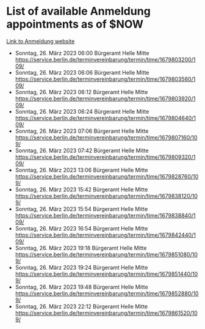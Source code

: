 # List of available Anmeldung appointments as of $NOW
[Link to Anmeldung website](https://service.berlin.de/terminvereinbarung/termin/tag.php?termin=1&anliegen[]=120686&dienstleisterlist=122210,122217,327316,122219,327312,122227,327314,122231,327346,122243,327348,122254,122252,329742,122260,329745,122262,329748,122271,327278,122273,327274,122277,327276,330436,122280,327294,122282,327290,122284,327292,122291,327270,122285,327266,122286,327264,122296,327268,150230,329760,122297,327286,122294,327284,122312,329763,122314,329775,122304,327330,122311,327334,122309,327332,317869,122281,327352,122279,329772,122283,122276,327324,122274,327326,122267,329766,122246,327318,122251,327320,122257,327322,122208,327298,122226,327300&herkunft=http%3A%2F%2Fservice.berlin.de%2Fdienstleistung%2F120686%2F)
- Sonntag, 26. März 2023 06:00 Bürgeramt Helle Mitte https://service.berlin.de/terminvereinbarung/termin/time/1679803200/109/
- Sonntag, 26. März 2023 06:06 Bürgeramt Helle Mitte https://service.berlin.de/terminvereinbarung/termin/time/1679803560/109/
- Sonntag, 26. März 2023 06:12 Bürgeramt Helle Mitte https://service.berlin.de/terminvereinbarung/termin/time/1679803920/109/
- Sonntag, 26. März 2023 06:24 Bürgeramt Helle Mitte https://service.berlin.de/terminvereinbarung/termin/time/1679804640/109/
- Sonntag, 26. März 2023 07:06 Bürgeramt Helle Mitte https://service.berlin.de/terminvereinbarung/termin/time/1679807160/109/
- Sonntag, 26. März 2023 07:42 Bürgeramt Helle Mitte https://service.berlin.de/terminvereinbarung/termin/time/1679809320/109/
- Sonntag, 26. März 2023 13:06 Bürgeramt Helle Mitte https://service.berlin.de/terminvereinbarung/termin/time/1679828760/109/
- Sonntag, 26. März 2023 15:42 Bürgeramt Helle Mitte https://service.berlin.de/terminvereinbarung/termin/time/1679838120/109/
- Sonntag, 26. März 2023 15:54 Bürgeramt Helle Mitte https://service.berlin.de/terminvereinbarung/termin/time/1679838840/109/
- Sonntag, 26. März 2023 16:54 Bürgeramt Helle Mitte https://service.berlin.de/terminvereinbarung/termin/time/1679842440/109/
- Sonntag, 26. März 2023 19:18 Bürgeramt Helle Mitte https://service.berlin.de/terminvereinbarung/termin/time/1679851080/109/
- Sonntag, 26. März 2023 19:24 Bürgeramt Helle Mitte https://service.berlin.de/terminvereinbarung/termin/time/1679851440/109/
- Sonntag, 26. März 2023 19:48 Bürgeramt Helle Mitte https://service.berlin.de/terminvereinbarung/termin/time/1679852880/109/
- Sonntag, 26. März 2023 22:12 Bürgeramt Helle Mitte https://service.berlin.de/terminvereinbarung/termin/time/1679861520/109/
